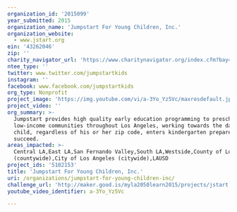 ```yaml
---
organization_id: '2015099'
year_submitted: 2015
organization_name: 'Jumpstart For Young Children, Inc.'
organization_website:
  - www.jstart.org
ein: '43262046'
zip: ''
charity_navigator_url: 'https://www.charitynavigator.org/index.cfm?bay=search.profile&ein=43262046'
ntee_type: ''
twitter: www.twitter.com/jumpstartkids
instagram: ''
facebook: www.facebook.com/jumpstartkids
org_type: Nonprofit
project_image: 'https://img.youtube.com/vi/a-3Yo_Yz5Vc/maxresdefault.jpg'
project_video: ''
org_summary: >-
  Jumpstart provides high quality early education programming to preschools in
  low-income communities throughout Los Angeles, working towards the day every
  child, regardless of his or her zip code, enters kindergarten prepared to
  succeed.
areas_impacted: >-
  Central LA,East LA,San Fernando Valley,South LA,Westside,County of Los Angeles
  (countywide),City of Los Angeles (citywide),LAUSD
project_ids: '5102153'
title: 'Jumpstart For Young Children, Inc.'
uri: /organizations/jumpstart-for-young-children-inc/
challenge_url: 'http://maker.good.is/myla2050learn2015/projects/jstart.html'
youtube_video_identifier: a-3Yo_Yz5Vc

---
```

